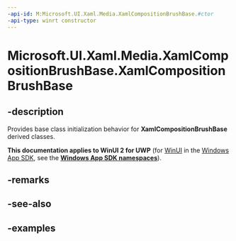 ```yaml
---
-api-id: M:Microsoft.UI.Xaml.Media.XamlCompositionBrushBase.#ctor
-api-type: winrt constructor
---
```


<!-- Method syntax.
protected XamlCompositionBrushBase.XamlCompositionBrushBase()
-->

# Microsoft.UI.Xaml.Media.XamlCompositionBrushBase.XamlCompositionBrushBase

## -description
Provides base class initialization behavior for **XamlCompositionBrushBase** derived classes.

**This documentation applies to WinUI 2 for UWP** (for [WinUI](/windows/apps/winui/winui3/) in the [Windows App SDK](/windows/apps/windows-app-sdk/), see the **[Windows App SDK namespaces](/windows/windows-app-sdk/api/winrt/)**).

## -remarks

## -see-also

## -examples

